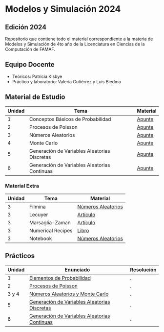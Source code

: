 # Modelos y Simulación 2024

## Edición 2024

Repositorio que contiene todo el material correspondiente a la materia de Modelos y Simulación de 4to año de la Licenciatura en Ciencias de la Computación de FAMAF.


## Equipo Docente

- Teóricos: Patricia Kisbye
- Práctico y laboratorio: Valeria Gutiérrez y Luis Biedma

## Material de Estudio

| Unidad | Tema | Material |
|--------|------|----------|
| 1 | Conceptos Básicos de Probabilidad | [Apunte](/clases/teorico/01_conceptos_basicos_probabilidad.pdf) |
| 2 | Procesos de Poisson | [Apunte](/clases/teorico/02_procesos_de_poisson.pdf) |
| 3 | Números Aleatorios | [Apunte](/clases/teorico/03_numeros_aleatorios.pdf) |
| 4 | Monte Carlo | [Apunte](/clases/teorico/04_monte_carlo.pdf) |
| 5 | Generación de Variables Aleatorias Discretas | [Apunte](/clases/teorico/05_generacion_variables_aleatorias_discretas.pdf) |
| 6 | Generación de Variables Aleatorias Continuas | [Apunte](/clases/teorico/06_generacion_variables_aleatorias_continuas.pdf) |

### Material Extra

| Unidad | Tema | Material |
|------|----------|----------|
| 3 | Filmina | [Números Aleatorios](/clases/material_extra/03.01_numeros_aleatorios_filmina.pdf) |
| 3 | Lecuyer | [Artículo](/clases/material_extra/03.02_lecuyer.pdf) |
| 3 | Marsaglia-Zaman | [Artículo](/clases/material_extra/03.03_marsaglia-zaman.pdf) |
| 3 | Numerical Recipes | [Libro](/clases/material_extra/03.04_numerical_recipes.pdf) |
| 3 | Notebook | [Números Aleatorios](/clases/notebooks/03.05_numeros_aleatorios.ipynb) |

## Prácticos

| Unidad | Enunciado | Resolución |
|--------|-----------|------------|
| 1 | [Elementos de Probabilidad](/practicos/enunciados/01_guia_elementos_de_probabilidad.pdf) | . |
| 2 | [Procesos de Poisson](/practicos/enunciados/02_guia_procesos_de_poisson.pdf) | . |
| 3 y 4 | [Números Aleatorios y Monte Carlo](/practicos/enunciados/03_guia_numeros_aleatorios_y_monte_carlo.pdf) | . |
| 5 | [Generación de Variables Aleatorias Discretas](/practicos/enunciados/04_guia_generacion_variables_aleatorias_discretas.pdf) | . |
| 6 | [Generación de Variables Aleatorias Continuas](/practicos/enunciados/05_guia_generacion_variables_aleatorias_continuas.pdf) | . |
